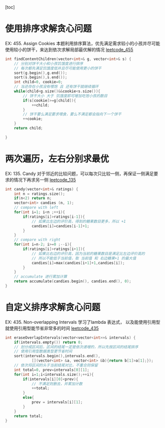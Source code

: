 [toc]

# 使用排序求解贪心问题
EX: 455. Assign Cookies
本题利用排序算法，优先满足需求较小的小孩并尽可能使用较小的饼干，来达到依次求解局部最优解的情况
[leetcode_455](https://leetcode.cn/problems/assign-cookies/)
```c++
int findContentChildren(vector<int>& g, vector<int>& s) {
    // 分别对饼干大小和小孩饥饿度进行排序
    // 每次都先满足饥饿度低并且尽可能使用更小的饼干
    sort(g.begin(),g.end());
    sort(s.begin(),s.end());
    int child=0, cookie=0;
    // 当还存在小孩没有喂饱 且 还有饼干就继续循环
    while(child<g.size()&&cookie<s.size()){
        // 饼干大小 大于 饥饿度即可增加吃饱小孩的数目
        if(s[cookie]>=g[child]){
            ++child;
        }
        // 饼干要么满足要求喂食，要么不满足都会指向下一个饼干
        ++cookie;
    }
    return child;
    
}
```

# 两次遍历，左右分别求最优
EX: 135. Candy
对于邻近的比较问题，可以每次只比较一侧，再保证一侧满足要求的情况下再求另一侧
[leetcode_135](https://leetcode.cn/problems/candy/)
```c++
int candy(vector<int>& ratings) {
    int n = ratings.size();
    if(n<2) return n;
    vector<int> candies (n, 1);
    // compare with left
    for(int i=1; i<n ;++i){
        if(ratings[i]>ratings[i-1]){
            // 如果比左边的评价高，得到的糖果数目更多，所以 +1
            candies[i]=candies[i-1]+1;
        }
    }
    // compare with right
    for(int i=n-2; i>=0 ;--i){
        if(ratings[i]>ratings[i+1]){
            // 如果比右边的评价高，因为当前的糖果数目是满足比左边评价高的
            // 所以不能低于当前值，取 当前值 和 右边糖果+1 的最大值
            candies[i]=max(candies[i+1]+1,candies[i]);
        }
    }
    // accumulate 进行累加计算
    return accumulate(candies.begin(), candies.end(), 0);
}
```

# 自定义排序求解贪心问题
EX: 435. Non-overlapping Intervals
学习了lambda 表达式， 以及能使用引用型就使用引用型能节省非常多的时间
[leetcode_435](https://leetcode.cn/problems/non-overlapping-intervals/)
```c++
int eraseOverlapIntervals(vector<vector<int>>& intervals) {
    if(intervals.empty()) return 0;
    // 划分成区间后，区间的结尾一定是依次递增的，所以先按区间的结尾排序
    // 使用引用型数据类型更节省时间
    sort(intervals.begin(),intervals.end(),
            [](vector<int> &a, vector<int> &b){return b[1]>a[1];});
    // 依次将区间的头于当前结尾对比，不重合则保留
    int total=0, prev=intervals[0][1];
    for(int i=1;i<intervals.size();++i){
        if(intervals[i][0]<prev){
            // 不满足则删去，并累加计数
            ++total;
        }
        else{
            prev = intervals[i][1];
        }
    }
    return total;
}
```

